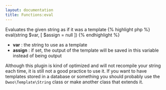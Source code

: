 ```yaml
---
layout: documentation
title: Functions:eval
---
```


Evaluates the given string as if it was a template
{% highlight php %}
eval(string $var, [ $assign = null ])
{% endhighlight %}

* **var** : the string to use as a template
* **assign** : if set, the output of the template will be saved in this variable instead of being output


Although this plugin is kind of optimized and will not recompile your string each time, it is still not a good practice to use it. If you want to have templates stored in a database or something you should probably use the `Dwoo\Template\String` class or make another class that extends it.